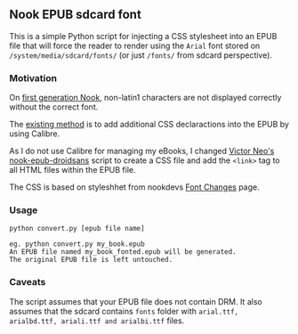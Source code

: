 ## Nook EPUB sdcard font

This is a simple Python script for injecting a CSS stylesheet into an EPUB file that
will force the reader to render using the `Arial` font stored on `/system/media/sdcard/fonts/` (or just `/fonts/` from sdcard perspective).

### Motivation

On [first generation Nook](http://www.barnesandnoble.com/u/Support-NOOK-1st-Edition/379003191),
non-latin1 characters are not displayed correctly without the correct font.

The [existing method](http://www.cnepub.com/discuz/forum.php?mod=viewthread&tid=21195&page=1&authorid=144624) is to add additional CSS declaractions into the EPUB by using Calibre.

As I do not use Calibre for managing my eBooks, I changed [Victor Neo's](https://github.com/victorneo) [nook-epub-droidsans](https://github.com/victorneo/nook-epub-droidsans) script to
create a CSS file and add the `<link>` tag to all HTML files within the EPUB file.

The CSS is based on styleshhet from nookdevs [Font Changes](http://nookdevs.com/Font_Changes#Instructions_for_Linking_3rd_Party_Fonts_from_ePubs) page.

### Usage

    python convert.py [epub file name]

    eg. python convert.py my_book.epub
    An EPUB file named my_book_fonted.epub will be generated.
    The original EPUB file is left untouched.

### Caveats

The script assumes that your EPUB file does not contain DRM. It also assumes that the sdcard contains `fonts` folder with `arial.ttf, arialbd.ttf, ariali.ttf and arialbi.ttf` files.

